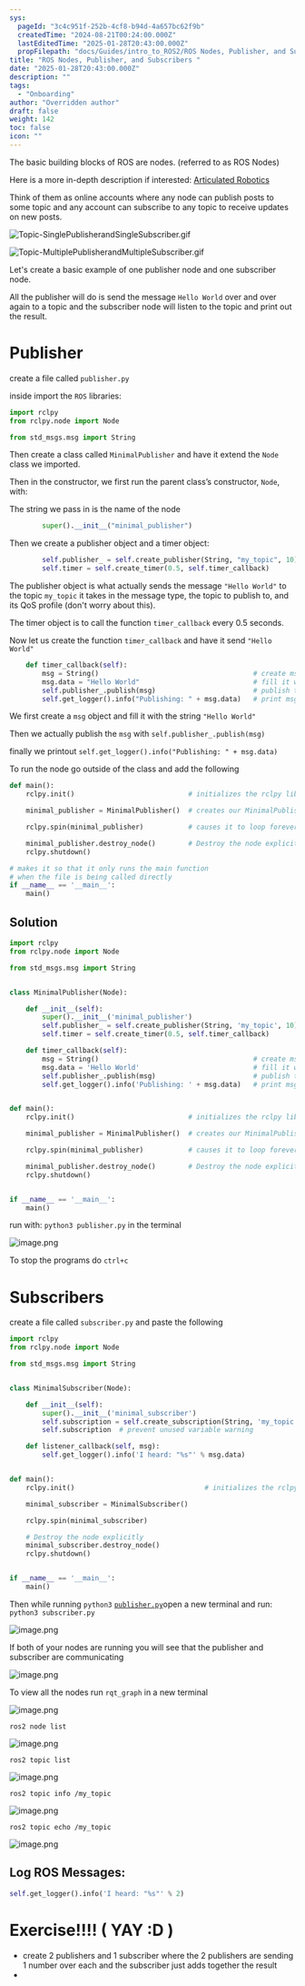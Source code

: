 ```yaml
---
sys:
  pageId: "3c4c951f-252b-4cf8-b94d-4a657bc62f9b"
  createdTime: "2024-08-21T00:24:00.000Z"
  lastEditedTime: "2025-01-28T20:43:00.000Z"
  propFilepath: "docs/Guides/intro_to_ROS2/ROS Nodes, Publisher, and Subscribers .md"
title: "ROS Nodes, Publisher, and Subscribers "
date: "2025-01-28T20:43:00.000Z"
description: ""
tags:
  - "Onboarding"
author: "Overridden author"
draft: false
weight: 142
toc: false
icon: ""
---
```


The basic building blocks of ROS are nodes. (referred to as ROS Nodes)

Here is a more in-depth description if interested: [Articulated Robotics](https://articulatedrobotics.xyz/tutorials/ready-for-ros/ros-overview#2-nodes)

Think of them as online accounts where any node can publish posts to some topic and any account can subscribe to any topic to receive updates on new posts.

![Topic-SinglePublisherandSingleSubscriber.gif](https://docs.ros.org/en/humble/_images/Topic-SinglePublisherandSingleSubscriber.gif)

![Topic-MultiplePublisherandMultipleSubscriber.gif](https://docs.ros.org/en/humble/_images/Topic-MultiplePublisherandMultipleSubscriber.gif)

Let's create a basic example of one publisher node and one subscriber node.

All the publisher will do is send the message `Hello World` over and over again to a topic and the subscriber node will listen to the topic and print out the result.

# Publisher

create a file called `publisher.py` 

inside import the `ROS` libraries:

```python
import rclpy
from rclpy.node import Node

from std_msgs.msg import String
```

Then create a class called `MinimalPublisher` and have it extend the `Node` class we imported.

Then in the constructor, we first run the parent class’s constructor, `Node`, with:

The string we pass in is the name of the node

```python
        super().__init__("minimal_publisher")
```

Then we create a publisher object and a timer object:

```python
        self.publisher_ = self.create_publisher(String, "my_topic", 10)
        self.timer = self.create_timer(0.5, self.timer_callback)
```

The publisher object is what actually sends the message `"Hello World"` to the topic `my_topic` it takes in the message type, the topic to publish to, and its QoS profile (don't worry about this).

The timer object is to call the function `timer_callback` every 0.5 seconds.

Now let us create the function `timer_callback` and have it send `"Hello World"`

```python
    def timer_callback(self):
        msg = String()                                      # create msg object
        msg.data = "Hello World"                            # fill it with data
        self.publisher_.publish(msg)                        # publish the message
        self.get_logger().info("Publishing: " + msg.data)   # print msg
```

We first create a `msg` object and fill it with the string `"Hello World"`

Then we actually publish the `msg` with `self.publisher_.publish(msg)`

finally we printout `self.get_logger().info("Publishing: " + msg.data)`

To run the node go outside of the class and add the following

```python
def main():
    rclpy.init()                            # initializes the rclpy library

    minimal_publisher = MinimalPublisher()  # creates our MinimalPublisher object

    rclpy.spin(minimal_publisher)           # causes it to loop forever

    minimal_publisher.destroy_node()        # Destroy the node explicitly
    rclpy.shutdown()

# makes it so that it only runs the main function
# when the file is being called directly
if __name__ == '__main__': 
    main()
```

## Solution

```python
import rclpy
from rclpy.node import Node

from std_msgs.msg import String


class MinimalPublisher(Node):

    def __init__(self):
        super().__init__('minimal_publisher')
        self.publisher_ = self.create_publisher(String, 'my_topic', 10)
        self.timer = self.create_timer(0.5, self.timer_callback)

    def timer_callback(self):
        msg = String()                                      # create msg object
        msg.data = 'Hello World'                            # fill it with data
        self.publisher_.publish(msg)                        # publish the message
        self.get_logger().info('Publishing: ' + msg.data)   # print msg


def main():
    rclpy.init()                            # initializes the rclpy library

    minimal_publisher = MinimalPublisher()  # creates our MinimalPublisher object

    rclpy.spin(minimal_publisher)           # causes it to loop forever

    minimal_publisher.destroy_node()        # Destroy the node explicitly
    rclpy.shutdown()


if __name__ == '__main__':
    main()
```

run with: `python3 publisher.py` in the terminal

![image.png](https://prod-files-secure.s3.us-west-2.amazonaws.com/d518164a-d88e-44d1-a4ee-3adb3bd8bce0/9214accb-ad5b-44f1-a31c-b3167c59138b/image.png?X-Amz-Algorithm=AWS4-HMAC-SHA256&X-Amz-Content-Sha256=UNSIGNED-PAYLOAD&X-Amz-Credential=ASIAZI2LB4662YRM5V5X%2F20250216%2Fus-west-2%2Fs3%2Faws4_request&X-Amz-Date=20250216T131147Z&X-Amz-Expires=3600&X-Amz-Security-Token=IQoJb3JpZ2luX2VjEDQaCXVzLXdlc3QtMiJHMEUCICcNh2CCZl2cdWlr2%2BQxae%2FkWbsxCBbawbG5tma8bp6eAiEAqgZutr80ZvKU0f44LIsaS4ura%2BHcIDs0lppFkgEpIK4q%2FwMIXRAAGgw2Mzc0MjMxODM4MDUiDOsVyqWtqS%2BAtX0cuCrcA%2BInpJqe2BXMtoQYIVHpzXKVSGbIQrRWVQQ318wv14latG7uqjaClGsqARiQNtBInQwe0CqhngEumXmoBpAoeQe1u7dBxfkajGF8%2BlKvcFquAEAU6%2FS4XUAHG%2BhkdMF54bCaFkr3LAdytCVfx%2F%2FjUIKXktYjxVHAOaxx1jnespjlB9ov6dmtxntwfC33HQjAN%2FuC9zOv1qm%2Bfdo%2F3KzlwYfMGmUBv96UBeGjlJRW0Ze2l6NeskBZV5iRWLm%2FVPo%2BiPLPCTMKOdP%2F6zo5Ng%2ByUuvDIwAkNrbMiXujV1AzwAua1w0zQwmHuVL%2BTh7aR9LmNaeXd1WYR2wBjf31iE%2BmL3uHmubslpL3UI8l4ejHFnxVz4gBghrO4Zs4UMWRKRFHlkTtZZf1Il5j8HKZeqi2uKf%2FYFwKLGKOfBzzbepP1dL1Gfx1faE9XVK%2BVvgpwBO0j%2FHiBf%2Bc16AshOpwi6AjbqapM%2Bv39PWq%2FGDGIwx%2FcYPIwv5ThuvX5N%2BPom1PYljGQYOx9K1I%2FJsAAE3PWa3SznD8R3dZKYYqhJN%2BakK0dSCz4hPYZqTxa9LW8Z5TgvLRipN%2B2b1tmF%2F6cwh523oeYULq2uWeDBooAwDVfDTPFCwMyhFBLCDeb788PzHcMKyZx70GOqUBJMBzlKLdd8wIsgGhd73Xt6DXwmuz0QVOn6hYIMr4HrmxM9rXaugH1yfjmG6%2Fxt2kI2IiYlnRNKpXVZRKD0JuFG2O8dbJQXOnpqMhNKEB0f2s8A%2BszBQANWP4JOgQOJj1o%2FosrVtyvO2NEhgls78iRe5OMUZa%2BSZYvTXwsIcjaOf4vnL8ZMTZz%2BiZ76%2BSY9ORuJJyurAHhkvwslWO155Vom8xQcJ2&X-Amz-Signature=c8a03eac8f882e6868426595513b511dbc1f95c69464bc67e83f946c5b1fd64a&X-Amz-SignedHeaders=host&x-id=GetObject)

To stop the programs do `ctrl+c`

# Subscribers

create a file called `subscriber.py` and paste the following

```python
import rclpy
from rclpy.node import Node

from std_msgs.msg import String


class MinimalSubscriber(Node):

    def __init__(self):
        super().__init__('minimal_subscriber')
        self.subscription = self.create_subscription(String, 'my_topic', self.listener_callback, 10)
        self.subscription  # prevent unused variable warning

    def listener_callback(self, msg):
        self.get_logger().info('I heard: "%s"' % msg.data)


def main():
    rclpy.init()                                # initializes the rclpy library

    minimal_subscriber = MinimalSubscriber()

    rclpy.spin(minimal_subscriber)

    # Destroy the node explicitly
    minimal_subscriber.destroy_node()
    rclpy.shutdown()


if __name__ == '__main__':
    main()
```

Then while running `python3` [`publisher.py`](http://publisher.py/)open a new terminal and run: `python3 subscriber.py` 

![image.png](https://prod-files-secure.s3.us-west-2.amazonaws.com/d518164a-d88e-44d1-a4ee-3adb3bd8bce0/611fccf2-c738-4dbd-94e9-98f209092866/image.png?X-Amz-Algorithm=AWS4-HMAC-SHA256&X-Amz-Content-Sha256=UNSIGNED-PAYLOAD&X-Amz-Credential=ASIAZI2LB4662YRM5V5X%2F20250216%2Fus-west-2%2Fs3%2Faws4_request&X-Amz-Date=20250216T131148Z&X-Amz-Expires=3600&X-Amz-Security-Token=IQoJb3JpZ2luX2VjEDQaCXVzLXdlc3QtMiJHMEUCICcNh2CCZl2cdWlr2%2BQxae%2FkWbsxCBbawbG5tma8bp6eAiEAqgZutr80ZvKU0f44LIsaS4ura%2BHcIDs0lppFkgEpIK4q%2FwMIXRAAGgw2Mzc0MjMxODM4MDUiDOsVyqWtqS%2BAtX0cuCrcA%2BInpJqe2BXMtoQYIVHpzXKVSGbIQrRWVQQ318wv14latG7uqjaClGsqARiQNtBInQwe0CqhngEumXmoBpAoeQe1u7dBxfkajGF8%2BlKvcFquAEAU6%2FS4XUAHG%2BhkdMF54bCaFkr3LAdytCVfx%2F%2FjUIKXktYjxVHAOaxx1jnespjlB9ov6dmtxntwfC33HQjAN%2FuC9zOv1qm%2Bfdo%2F3KzlwYfMGmUBv96UBeGjlJRW0Ze2l6NeskBZV5iRWLm%2FVPo%2BiPLPCTMKOdP%2F6zo5Ng%2ByUuvDIwAkNrbMiXujV1AzwAua1w0zQwmHuVL%2BTh7aR9LmNaeXd1WYR2wBjf31iE%2BmL3uHmubslpL3UI8l4ejHFnxVz4gBghrO4Zs4UMWRKRFHlkTtZZf1Il5j8HKZeqi2uKf%2FYFwKLGKOfBzzbepP1dL1Gfx1faE9XVK%2BVvgpwBO0j%2FHiBf%2Bc16AshOpwi6AjbqapM%2Bv39PWq%2FGDGIwx%2FcYPIwv5ThuvX5N%2BPom1PYljGQYOx9K1I%2FJsAAE3PWa3SznD8R3dZKYYqhJN%2BakK0dSCz4hPYZqTxa9LW8Z5TgvLRipN%2B2b1tmF%2F6cwh523oeYULq2uWeDBooAwDVfDTPFCwMyhFBLCDeb788PzHcMKyZx70GOqUBJMBzlKLdd8wIsgGhd73Xt6DXwmuz0QVOn6hYIMr4HrmxM9rXaugH1yfjmG6%2Fxt2kI2IiYlnRNKpXVZRKD0JuFG2O8dbJQXOnpqMhNKEB0f2s8A%2BszBQANWP4JOgQOJj1o%2FosrVtyvO2NEhgls78iRe5OMUZa%2BSZYvTXwsIcjaOf4vnL8ZMTZz%2BiZ76%2BSY9ORuJJyurAHhkvwslWO155Vom8xQcJ2&X-Amz-Signature=fd5b4b39154b96bd437fb25f5e4f32ccb42d0d2d388e8ec68c8508c796931e3c&X-Amz-SignedHeaders=host&x-id=GetObject)

If both of your nodes are running you will see that the publisher and subscriber are communicating

![image.png](https://prod-files-secure.s3.us-west-2.amazonaws.com/d518164a-d88e-44d1-a4ee-3adb3bd8bce0/eea428b5-1cf0-43bb-a30b-81cbaf6c5c78/image.png?X-Amz-Algorithm=AWS4-HMAC-SHA256&X-Amz-Content-Sha256=UNSIGNED-PAYLOAD&X-Amz-Credential=ASIAZI2LB4662YRM5V5X%2F20250216%2Fus-west-2%2Fs3%2Faws4_request&X-Amz-Date=20250216T131148Z&X-Amz-Expires=3600&X-Amz-Security-Token=IQoJb3JpZ2luX2VjEDQaCXVzLXdlc3QtMiJHMEUCICcNh2CCZl2cdWlr2%2BQxae%2FkWbsxCBbawbG5tma8bp6eAiEAqgZutr80ZvKU0f44LIsaS4ura%2BHcIDs0lppFkgEpIK4q%2FwMIXRAAGgw2Mzc0MjMxODM4MDUiDOsVyqWtqS%2BAtX0cuCrcA%2BInpJqe2BXMtoQYIVHpzXKVSGbIQrRWVQQ318wv14latG7uqjaClGsqARiQNtBInQwe0CqhngEumXmoBpAoeQe1u7dBxfkajGF8%2BlKvcFquAEAU6%2FS4XUAHG%2BhkdMF54bCaFkr3LAdytCVfx%2F%2FjUIKXktYjxVHAOaxx1jnespjlB9ov6dmtxntwfC33HQjAN%2FuC9zOv1qm%2Bfdo%2F3KzlwYfMGmUBv96UBeGjlJRW0Ze2l6NeskBZV5iRWLm%2FVPo%2BiPLPCTMKOdP%2F6zo5Ng%2ByUuvDIwAkNrbMiXujV1AzwAua1w0zQwmHuVL%2BTh7aR9LmNaeXd1WYR2wBjf31iE%2BmL3uHmubslpL3UI8l4ejHFnxVz4gBghrO4Zs4UMWRKRFHlkTtZZf1Il5j8HKZeqi2uKf%2FYFwKLGKOfBzzbepP1dL1Gfx1faE9XVK%2BVvgpwBO0j%2FHiBf%2Bc16AshOpwi6AjbqapM%2Bv39PWq%2FGDGIwx%2FcYPIwv5ThuvX5N%2BPom1PYljGQYOx9K1I%2FJsAAE3PWa3SznD8R3dZKYYqhJN%2BakK0dSCz4hPYZqTxa9LW8Z5TgvLRipN%2B2b1tmF%2F6cwh523oeYULq2uWeDBooAwDVfDTPFCwMyhFBLCDeb788PzHcMKyZx70GOqUBJMBzlKLdd8wIsgGhd73Xt6DXwmuz0QVOn6hYIMr4HrmxM9rXaugH1yfjmG6%2Fxt2kI2IiYlnRNKpXVZRKD0JuFG2O8dbJQXOnpqMhNKEB0f2s8A%2BszBQANWP4JOgQOJj1o%2FosrVtyvO2NEhgls78iRe5OMUZa%2BSZYvTXwsIcjaOf4vnL8ZMTZz%2BiZ76%2BSY9ORuJJyurAHhkvwslWO155Vom8xQcJ2&X-Amz-Signature=cd458f2861a073f4091d0f452e7184e953685e93478f4b84a27cff4ba019a8b5&X-Amz-SignedHeaders=host&x-id=GetObject)

To view all the nodes run `rqt_graph` in a new terminal

![image.png](https://prod-files-secure.s3.us-west-2.amazonaws.com/d518164a-d88e-44d1-a4ee-3adb3bd8bce0/1d98e964-4318-4d62-b5c4-8c8f78368598/image.png?X-Amz-Algorithm=AWS4-HMAC-SHA256&X-Amz-Content-Sha256=UNSIGNED-PAYLOAD&X-Amz-Credential=ASIAZI2LB4662YRM5V5X%2F20250216%2Fus-west-2%2Fs3%2Faws4_request&X-Amz-Date=20250216T131148Z&X-Amz-Expires=3600&X-Amz-Security-Token=IQoJb3JpZ2luX2VjEDQaCXVzLXdlc3QtMiJHMEUCICcNh2CCZl2cdWlr2%2BQxae%2FkWbsxCBbawbG5tma8bp6eAiEAqgZutr80ZvKU0f44LIsaS4ura%2BHcIDs0lppFkgEpIK4q%2FwMIXRAAGgw2Mzc0MjMxODM4MDUiDOsVyqWtqS%2BAtX0cuCrcA%2BInpJqe2BXMtoQYIVHpzXKVSGbIQrRWVQQ318wv14latG7uqjaClGsqARiQNtBInQwe0CqhngEumXmoBpAoeQe1u7dBxfkajGF8%2BlKvcFquAEAU6%2FS4XUAHG%2BhkdMF54bCaFkr3LAdytCVfx%2F%2FjUIKXktYjxVHAOaxx1jnespjlB9ov6dmtxntwfC33HQjAN%2FuC9zOv1qm%2Bfdo%2F3KzlwYfMGmUBv96UBeGjlJRW0Ze2l6NeskBZV5iRWLm%2FVPo%2BiPLPCTMKOdP%2F6zo5Ng%2ByUuvDIwAkNrbMiXujV1AzwAua1w0zQwmHuVL%2BTh7aR9LmNaeXd1WYR2wBjf31iE%2BmL3uHmubslpL3UI8l4ejHFnxVz4gBghrO4Zs4UMWRKRFHlkTtZZf1Il5j8HKZeqi2uKf%2FYFwKLGKOfBzzbepP1dL1Gfx1faE9XVK%2BVvgpwBO0j%2FHiBf%2Bc16AshOpwi6AjbqapM%2Bv39PWq%2FGDGIwx%2FcYPIwv5ThuvX5N%2BPom1PYljGQYOx9K1I%2FJsAAE3PWa3SznD8R3dZKYYqhJN%2BakK0dSCz4hPYZqTxa9LW8Z5TgvLRipN%2B2b1tmF%2F6cwh523oeYULq2uWeDBooAwDVfDTPFCwMyhFBLCDeb788PzHcMKyZx70GOqUBJMBzlKLdd8wIsgGhd73Xt6DXwmuz0QVOn6hYIMr4HrmxM9rXaugH1yfjmG6%2Fxt2kI2IiYlnRNKpXVZRKD0JuFG2O8dbJQXOnpqMhNKEB0f2s8A%2BszBQANWP4JOgQOJj1o%2FosrVtyvO2NEhgls78iRe5OMUZa%2BSZYvTXwsIcjaOf4vnL8ZMTZz%2BiZ76%2BSY9ORuJJyurAHhkvwslWO155Vom8xQcJ2&X-Amz-Signature=d3e5465f51aaccb76229d69361f45975ce62817c9d6fec0dd63bbffa8d5e1851&X-Amz-SignedHeaders=host&x-id=GetObject)

`ros2 node list`

![image.png](https://prod-files-secure.s3.us-west-2.amazonaws.com/d518164a-d88e-44d1-a4ee-3adb3bd8bce0/680ac8cf-e6d9-4164-9ece-5b9a6fccffee/image.png?X-Amz-Algorithm=AWS4-HMAC-SHA256&X-Amz-Content-Sha256=UNSIGNED-PAYLOAD&X-Amz-Credential=ASIAZI2LB4662YRM5V5X%2F20250216%2Fus-west-2%2Fs3%2Faws4_request&X-Amz-Date=20250216T131148Z&X-Amz-Expires=3600&X-Amz-Security-Token=IQoJb3JpZ2luX2VjEDQaCXVzLXdlc3QtMiJHMEUCICcNh2CCZl2cdWlr2%2BQxae%2FkWbsxCBbawbG5tma8bp6eAiEAqgZutr80ZvKU0f44LIsaS4ura%2BHcIDs0lppFkgEpIK4q%2FwMIXRAAGgw2Mzc0MjMxODM4MDUiDOsVyqWtqS%2BAtX0cuCrcA%2BInpJqe2BXMtoQYIVHpzXKVSGbIQrRWVQQ318wv14latG7uqjaClGsqARiQNtBInQwe0CqhngEumXmoBpAoeQe1u7dBxfkajGF8%2BlKvcFquAEAU6%2FS4XUAHG%2BhkdMF54bCaFkr3LAdytCVfx%2F%2FjUIKXktYjxVHAOaxx1jnespjlB9ov6dmtxntwfC33HQjAN%2FuC9zOv1qm%2Bfdo%2F3KzlwYfMGmUBv96UBeGjlJRW0Ze2l6NeskBZV5iRWLm%2FVPo%2BiPLPCTMKOdP%2F6zo5Ng%2ByUuvDIwAkNrbMiXujV1AzwAua1w0zQwmHuVL%2BTh7aR9LmNaeXd1WYR2wBjf31iE%2BmL3uHmubslpL3UI8l4ejHFnxVz4gBghrO4Zs4UMWRKRFHlkTtZZf1Il5j8HKZeqi2uKf%2FYFwKLGKOfBzzbepP1dL1Gfx1faE9XVK%2BVvgpwBO0j%2FHiBf%2Bc16AshOpwi6AjbqapM%2Bv39PWq%2FGDGIwx%2FcYPIwv5ThuvX5N%2BPom1PYljGQYOx9K1I%2FJsAAE3PWa3SznD8R3dZKYYqhJN%2BakK0dSCz4hPYZqTxa9LW8Z5TgvLRipN%2B2b1tmF%2F6cwh523oeYULq2uWeDBooAwDVfDTPFCwMyhFBLCDeb788PzHcMKyZx70GOqUBJMBzlKLdd8wIsgGhd73Xt6DXwmuz0QVOn6hYIMr4HrmxM9rXaugH1yfjmG6%2Fxt2kI2IiYlnRNKpXVZRKD0JuFG2O8dbJQXOnpqMhNKEB0f2s8A%2BszBQANWP4JOgQOJj1o%2FosrVtyvO2NEhgls78iRe5OMUZa%2BSZYvTXwsIcjaOf4vnL8ZMTZz%2BiZ76%2BSY9ORuJJyurAHhkvwslWO155Vom8xQcJ2&X-Amz-Signature=711a72152b5d27e95b2bfd349a22a41edfb3d5fc5fc4f818a7f6bc445fc8a603&X-Amz-SignedHeaders=host&x-id=GetObject)

`ros2 topic list`

![image.png](https://prod-files-secure.s3.us-west-2.amazonaws.com/d518164a-d88e-44d1-a4ee-3adb3bd8bce0/eee2ebe1-27ef-4a4a-96fb-2ca54126fb29/image.png?X-Amz-Algorithm=AWS4-HMAC-SHA256&X-Amz-Content-Sha256=UNSIGNED-PAYLOAD&X-Amz-Credential=ASIAZI2LB4662YRM5V5X%2F20250216%2Fus-west-2%2Fs3%2Faws4_request&X-Amz-Date=20250216T131147Z&X-Amz-Expires=3600&X-Amz-Security-Token=IQoJb3JpZ2luX2VjEDQaCXVzLXdlc3QtMiJHMEUCICcNh2CCZl2cdWlr2%2BQxae%2FkWbsxCBbawbG5tma8bp6eAiEAqgZutr80ZvKU0f44LIsaS4ura%2BHcIDs0lppFkgEpIK4q%2FwMIXRAAGgw2Mzc0MjMxODM4MDUiDOsVyqWtqS%2BAtX0cuCrcA%2BInpJqe2BXMtoQYIVHpzXKVSGbIQrRWVQQ318wv14latG7uqjaClGsqARiQNtBInQwe0CqhngEumXmoBpAoeQe1u7dBxfkajGF8%2BlKvcFquAEAU6%2FS4XUAHG%2BhkdMF54bCaFkr3LAdytCVfx%2F%2FjUIKXktYjxVHAOaxx1jnespjlB9ov6dmtxntwfC33HQjAN%2FuC9zOv1qm%2Bfdo%2F3KzlwYfMGmUBv96UBeGjlJRW0Ze2l6NeskBZV5iRWLm%2FVPo%2BiPLPCTMKOdP%2F6zo5Ng%2ByUuvDIwAkNrbMiXujV1AzwAua1w0zQwmHuVL%2BTh7aR9LmNaeXd1WYR2wBjf31iE%2BmL3uHmubslpL3UI8l4ejHFnxVz4gBghrO4Zs4UMWRKRFHlkTtZZf1Il5j8HKZeqi2uKf%2FYFwKLGKOfBzzbepP1dL1Gfx1faE9XVK%2BVvgpwBO0j%2FHiBf%2Bc16AshOpwi6AjbqapM%2Bv39PWq%2FGDGIwx%2FcYPIwv5ThuvX5N%2BPom1PYljGQYOx9K1I%2FJsAAE3PWa3SznD8R3dZKYYqhJN%2BakK0dSCz4hPYZqTxa9LW8Z5TgvLRipN%2B2b1tmF%2F6cwh523oeYULq2uWeDBooAwDVfDTPFCwMyhFBLCDeb788PzHcMKyZx70GOqUBJMBzlKLdd8wIsgGhd73Xt6DXwmuz0QVOn6hYIMr4HrmxM9rXaugH1yfjmG6%2Fxt2kI2IiYlnRNKpXVZRKD0JuFG2O8dbJQXOnpqMhNKEB0f2s8A%2BszBQANWP4JOgQOJj1o%2FosrVtyvO2NEhgls78iRe5OMUZa%2BSZYvTXwsIcjaOf4vnL8ZMTZz%2BiZ76%2BSY9ORuJJyurAHhkvwslWO155Vom8xQcJ2&X-Amz-Signature=a1a7c58881a90ab2cc7364a31bfb3f86f652452ba67478e13e10ee7601f5e128&X-Amz-SignedHeaders=host&x-id=GetObject)

`ros2 topic info /my_topic`

![image.png](https://prod-files-secure.s3.us-west-2.amazonaws.com/d518164a-d88e-44d1-a4ee-3adb3bd8bce0/6288ef12-cb9e-406f-b9eb-65feed3a9011/image.png?X-Amz-Algorithm=AWS4-HMAC-SHA256&X-Amz-Content-Sha256=UNSIGNED-PAYLOAD&X-Amz-Credential=ASIAZI2LB4662YRM5V5X%2F20250216%2Fus-west-2%2Fs3%2Faws4_request&X-Amz-Date=20250216T131147Z&X-Amz-Expires=3600&X-Amz-Security-Token=IQoJb3JpZ2luX2VjEDQaCXVzLXdlc3QtMiJHMEUCICcNh2CCZl2cdWlr2%2BQxae%2FkWbsxCBbawbG5tma8bp6eAiEAqgZutr80ZvKU0f44LIsaS4ura%2BHcIDs0lppFkgEpIK4q%2FwMIXRAAGgw2Mzc0MjMxODM4MDUiDOsVyqWtqS%2BAtX0cuCrcA%2BInpJqe2BXMtoQYIVHpzXKVSGbIQrRWVQQ318wv14latG7uqjaClGsqARiQNtBInQwe0CqhngEumXmoBpAoeQe1u7dBxfkajGF8%2BlKvcFquAEAU6%2FS4XUAHG%2BhkdMF54bCaFkr3LAdytCVfx%2F%2FjUIKXktYjxVHAOaxx1jnespjlB9ov6dmtxntwfC33HQjAN%2FuC9zOv1qm%2Bfdo%2F3KzlwYfMGmUBv96UBeGjlJRW0Ze2l6NeskBZV5iRWLm%2FVPo%2BiPLPCTMKOdP%2F6zo5Ng%2ByUuvDIwAkNrbMiXujV1AzwAua1w0zQwmHuVL%2BTh7aR9LmNaeXd1WYR2wBjf31iE%2BmL3uHmubslpL3UI8l4ejHFnxVz4gBghrO4Zs4UMWRKRFHlkTtZZf1Il5j8HKZeqi2uKf%2FYFwKLGKOfBzzbepP1dL1Gfx1faE9XVK%2BVvgpwBO0j%2FHiBf%2Bc16AshOpwi6AjbqapM%2Bv39PWq%2FGDGIwx%2FcYPIwv5ThuvX5N%2BPom1PYljGQYOx9K1I%2FJsAAE3PWa3SznD8R3dZKYYqhJN%2BakK0dSCz4hPYZqTxa9LW8Z5TgvLRipN%2B2b1tmF%2F6cwh523oeYULq2uWeDBooAwDVfDTPFCwMyhFBLCDeb788PzHcMKyZx70GOqUBJMBzlKLdd8wIsgGhd73Xt6DXwmuz0QVOn6hYIMr4HrmxM9rXaugH1yfjmG6%2Fxt2kI2IiYlnRNKpXVZRKD0JuFG2O8dbJQXOnpqMhNKEB0f2s8A%2BszBQANWP4JOgQOJj1o%2FosrVtyvO2NEhgls78iRe5OMUZa%2BSZYvTXwsIcjaOf4vnL8ZMTZz%2BiZ76%2BSY9ORuJJyurAHhkvwslWO155Vom8xQcJ2&X-Amz-Signature=b265f5ed16c5520b9e9d8bfce62f5d3f90dbfaac7a64ed094c19f905cd8b6237&X-Amz-SignedHeaders=host&x-id=GetObject)

`ros2 topic echo /my_topic`

![image.png](https://prod-files-secure.s3.us-west-2.amazonaws.com/d518164a-d88e-44d1-a4ee-3adb3bd8bce0/0a6fcb4d-422d-4a6c-a803-749ef4adf2c6/image.png?X-Amz-Algorithm=AWS4-HMAC-SHA256&X-Amz-Content-Sha256=UNSIGNED-PAYLOAD&X-Amz-Credential=ASIAZI2LB4662YRM5V5X%2F20250216%2Fus-west-2%2Fs3%2Faws4_request&X-Amz-Date=20250216T131148Z&X-Amz-Expires=3600&X-Amz-Security-Token=IQoJb3JpZ2luX2VjEDQaCXVzLXdlc3QtMiJHMEUCICcNh2CCZl2cdWlr2%2BQxae%2FkWbsxCBbawbG5tma8bp6eAiEAqgZutr80ZvKU0f44LIsaS4ura%2BHcIDs0lppFkgEpIK4q%2FwMIXRAAGgw2Mzc0MjMxODM4MDUiDOsVyqWtqS%2BAtX0cuCrcA%2BInpJqe2BXMtoQYIVHpzXKVSGbIQrRWVQQ318wv14latG7uqjaClGsqARiQNtBInQwe0CqhngEumXmoBpAoeQe1u7dBxfkajGF8%2BlKvcFquAEAU6%2FS4XUAHG%2BhkdMF54bCaFkr3LAdytCVfx%2F%2FjUIKXktYjxVHAOaxx1jnespjlB9ov6dmtxntwfC33HQjAN%2FuC9zOv1qm%2Bfdo%2F3KzlwYfMGmUBv96UBeGjlJRW0Ze2l6NeskBZV5iRWLm%2FVPo%2BiPLPCTMKOdP%2F6zo5Ng%2ByUuvDIwAkNrbMiXujV1AzwAua1w0zQwmHuVL%2BTh7aR9LmNaeXd1WYR2wBjf31iE%2BmL3uHmubslpL3UI8l4ejHFnxVz4gBghrO4Zs4UMWRKRFHlkTtZZf1Il5j8HKZeqi2uKf%2FYFwKLGKOfBzzbepP1dL1Gfx1faE9XVK%2BVvgpwBO0j%2FHiBf%2Bc16AshOpwi6AjbqapM%2Bv39PWq%2FGDGIwx%2FcYPIwv5ThuvX5N%2BPom1PYljGQYOx9K1I%2FJsAAE3PWa3SznD8R3dZKYYqhJN%2BakK0dSCz4hPYZqTxa9LW8Z5TgvLRipN%2B2b1tmF%2F6cwh523oeYULq2uWeDBooAwDVfDTPFCwMyhFBLCDeb788PzHcMKyZx70GOqUBJMBzlKLdd8wIsgGhd73Xt6DXwmuz0QVOn6hYIMr4HrmxM9rXaugH1yfjmG6%2Fxt2kI2IiYlnRNKpXVZRKD0JuFG2O8dbJQXOnpqMhNKEB0f2s8A%2BszBQANWP4JOgQOJj1o%2FosrVtyvO2NEhgls78iRe5OMUZa%2BSZYvTXwsIcjaOf4vnL8ZMTZz%2BiZ76%2BSY9ORuJJyurAHhkvwslWO155Vom8xQcJ2&X-Amz-Signature=aabb79b56b6f76b83a02896cbcba801243c3dadd344b187486a26419e3841b31&X-Amz-SignedHeaders=host&x-id=GetObject)

## Log ROS Messages:

```python
self.get_logger().info('I heard: "%s"' % 2)
```

# Exercise!!!! ( YAY :D )

- create 2 publishers and 1 subscriber where the 2 publishers are sending 1 number over each and the subscriber just adds together the result
- 
